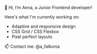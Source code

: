 👋 Hi, I’m Anna, a Junior Frontend developer!

Here's what I'm currently working on:

- Adaptive and responsive design
- CSS Grid / CSS Flexbox
- Pixel perfect layouts

📫 Contact me: @a_falkonia

